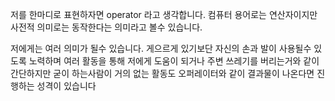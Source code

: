 저를 한마디로 표현하자면 operator 라고 생각합니다.
컴퓨터 용어로는 연산자이지만 
사전적 의미로는 동작한다는 의미라고 볼수 있습니다.

저에게는 여러 의미가 될수 있습니다.
게으르게 있기보단 자신의 손과 발이 사용될수 있도록 노력하며
여러 활동을 통해 저에게 도움이 되거나 주변 쓰레기를 버리는거와 같이
간단하지만 굳이 하는사람이 거의 없는 활동도 오퍼레이터와 같이
결과물이 나온다면 진행하는 성격이 있습니다
